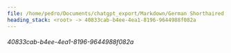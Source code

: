 ```yaml
---
file: /home/pedro/Documents/chatgpt_export/Markdown/German Shorthaired Pointer Overview.md
heading_stack: <root> -> 40833cab-b4ee-4ea1-8196-9644988f082a
---
```

###### 40833cab-b4ee-4ea1-8196-9644988f082a
